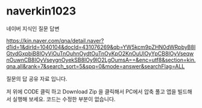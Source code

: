 # naverkin1023
네이버 지식인 질문 답변

https://kin.naver.com/qna/detail.naver?d1id=1&dirId=1040104&docId=431076269&qb=YW5kcm9pZHN0dWRpbyB8IGtvdGxpbiB8IOyViOuTnOuhnOydtOuTnOyKpO2KnOuUlOyYpCB8IOyVseqwnOuwnCB8IOyVseygnOyekSB8IOy9lO2LgOumsA==&enc=utf8&section=kin.qna.all&rank=7&search_sort=5&spq=0&mode=answer&searchFlag=ALL

질문의 답 공유 자료 입니다.

저 위에 CODE 클릭 하고 Download Zip 을 클릭해서 PC에서 압축 풀고 앱을 빌드해서 실행해 보세요.
코드는 수정한 부분이 없습니다.
